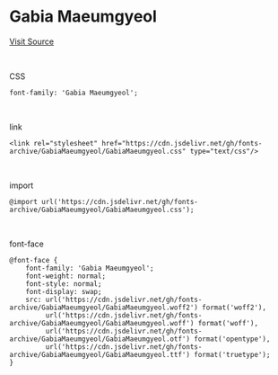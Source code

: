 # Gabia Maeumgyeol

[Visit Source](https://font.gabia.com/2022)

&nbsp;

CSS

```
font-family: 'Gabia Maeumgyeol';
```

&nbsp;

link

```
<link rel="stylesheet" href="https://cdn.jsdelivr.net/gh/fonts-archive/GabiaMaeumgyeol/GabiaMaeumgyeol.css" type="text/css"/>
```

&nbsp;

import

```
@import url('https://cdn.jsdelivr.net/gh/fonts-archive/GabiaMaeumgyeol/GabiaMaeumgyeol.css');
```

&nbsp;

font-face

```
@font-face {
    font-family: 'Gabia Maeumgyeol';
    font-weight: normal;
    font-style: normal;
    font-display: swap;
    src: url('https://cdn.jsdelivr.net/gh/fonts-archive/GabiaMaeumgyeol/GabiaMaeumgyeol.woff2') format('woff2'),
         url('https://cdn.jsdelivr.net/gh/fonts-archive/GabiaMaeumgyeol/GabiaMaeumgyeol.woff') format('woff'),
         url('https://cdn.jsdelivr.net/gh/fonts-archive/GabiaMaeumgyeol/GabiaMaeumgyeol.otf') format('opentype'),
         url('https://cdn.jsdelivr.net/gh/fonts-archive/GabiaMaeumgyeol/GabiaMaeumgyeol.ttf') format('truetype');
}
```
